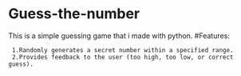 # Guess-the-number
This is a simple guessing game that i made with python.
     #Features:

     1.Randomly generates a secret number within a specified range.
     2.Provides feedback to the user (too high, too low, or correct guess).
